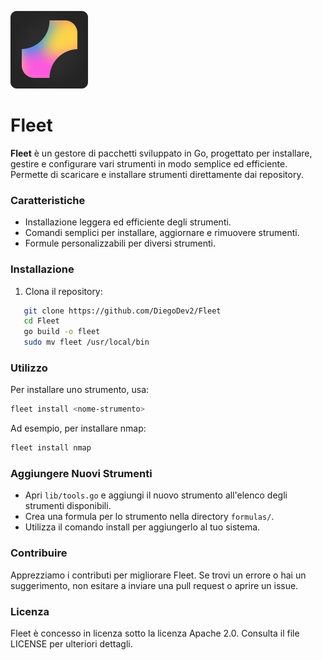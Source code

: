 ![Logo](https://github.com/DiegoDev2/Fleet/blob/main/Fleet(5).png?raw=true)

# Fleet

**Fleet** è un gestore di pacchetti sviluppato in Go, progettato per installare, gestire e configurare vari strumenti in modo semplice ed efficiente. Permette di scaricare e installare strumenti direttamente dai repository.

### Caratteristiche

- Installazione leggera ed efficiente degli strumenti.
- Comandi semplici per installare, aggiornare e rimuovere strumenti.
- Formule personalizzabili per diversi strumenti.

### Installazione

1. Clona il repository:

```bash
   git clone https://github.com/DiegoDev2/Fleet
   cd Fleet
   go build -o fleet
   sudo mv fleet /usr/local/bin
```

### Utilizzo

Per installare uno strumento, usa:

```bash
fleet install <nome-strumento>
```

Ad esempio, per installare nmap:

```bash
fleet install nmap
```


### Aggiungere Nuovi Strumenti

- Apri `lib/tools.go` e aggiungi il nuovo strumento all'elenco degli strumenti disponibili.
- Crea una formula per lo strumento nella directory `formulas/`.
- Utilizza il comando install per aggiungerlo al tuo sistema.


### Contribuire

Apprezziamo i contributi per migliorare Fleet. Se trovi un errore o hai un suggerimento, non esitare a inviare una pull request o aprire un issue.

### Licenza

Fleet è concesso in licenza sotto la licenza Apache 2.0. Consulta il file LICENSE per ulteriori dettagli.